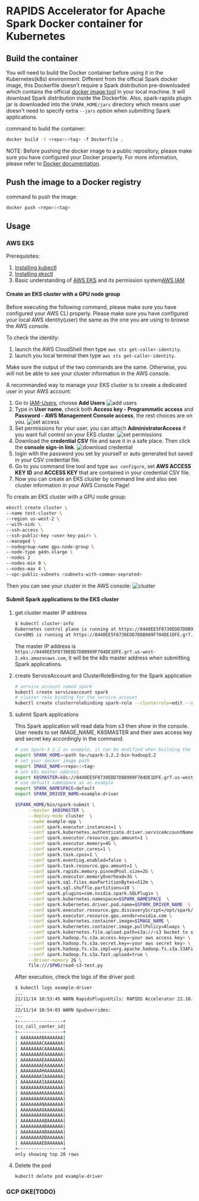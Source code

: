 # RAPIDS Accelerator for Apache Spark Docker container for Kubernetes

## Build the container

You will need to build the Docker container before using it in the Kubernetes(k8s) environment.
Different from the official Spark docker image, this Dockerfile doesn't require a Spark distribution
pre-downloaded which contains the official [docker image tool]((https://spark.apache.org/docs/latest/running-on-kubernetes.html#docker-images))
in your local machine. It will download Spark distribution inside the Dockerfile. Also, spark-rapids
plugin jar is downloaded into the `SPARK_HOME/jars` directory which means user doesn't need to specify
extra `--jars` option when submitting Spark applications.

command to build the container:

```bash
docker build -t <repo>:<tag> -f Dockerfile .
```
NOTE: Before pushing the docker image to a public repository, please make sure you have configured
your Docker properly. For more information, please refer to [Docker documentation](https://docs.docker.com/engine/reference/commandline/login/).

## Push the image to a Docker registry

command to push the image:
```bash
docker push <repo>:<tag>
```

## Usage

### AWS EKS
Prerequisites: 
1. [Installing kubectl](https://docs.aws.amazon.com/eks/latest/userguide/install-kubectl.html)
2. [Installing eksctl](https://docs.aws.amazon.com/eks/latest/userguide/eksctl.html)
3. Basic understanding of [AWS EKS](https://docs.aws.amazon.com/eks/latest/userguide/what-is-eks.html)
   and its permission system[AWS IAM](https://docs.aws.amazon.com/IAM/latest/UserGuide/introduction.html)

#### Create an EKS cluster with a GPU node group
Before executing the following command, please make sure you have configured your AWS CLI properly.
Please make sure you have configured your local AWS identity(user) the same as the one you are using
to browse the AWS console.

To check the identity:
1. launch the AWS CloudShell then type `aws sts get-caller-identity`.
2. launch you local terminal then type `aws sts get-caller-identity`.

Make sure the output of the two commands are the same. Otherwise, you will not be able to see your 
cluster information in the AWS console.

A recommanded way to manage your EKS cluster is to create a dedicated user in your AWS account:
1. Go to [IAM-Users](https://us-east-1.console.aws.amazon.com/iamv2/home?region=us-west-2#/users), choose **Add Users**
![add users](./img/add-user.jpg "add users")
2. Type in **User name**, check both **Access key - Programmatic access** and **Password - AWS Management Console access**, the rest choices are on you.
![set access](./img/set-access.png "set permissions")
3. Set permissions for your user, you can attach **AdministratorAccess** if you want full control on your EKS cluster.
![set permissions](./img/set-permission.jpg "set permissions")
4. Download the **credential CSV** file and save it in a safe place. Then click the **console sign-in link**.
![download credential](./img/download-credentials.png "download credential")
5. login with the password you set by yourself or auto generated but saved in your CSV credential file.
6. Go to you command line tool and type `aws configure`, set **AWS ACCESS KEY ID** and **ACCESS KEY** that are contained in your credential CSV file.
7. Now you can create an EKS cluster by command line and also see cluster information in your AWS Console Page!

To create an EKS cluster with a GPU node group:
```bash
eksctl create cluster \
--name test-cluster \
--region us-west-2 \
--with-oidc \
--ssh-access \
--ssh-public-key <user-key-pair> \
--managed \
--nodegroup-name gpu-node-group \
--node-type g4dn.xlarge \
--nodes 2
--nodes-min 0 \
--nodes-max 4 \
--vpc-public-subnets <subnets-with-comman-seprated>
```

Then you can see your cluster in the AWS console:
![cluster](./img/cluster-info.jpg "cluster")

#### Submit Spark applications to the EKS cluster
1. get cluster master IP address
   ```bash
   $ kubectl cluster-info
   Kubernetes control plane is running at https://8440EE5F8730EDD7D8B989F704DE1DFE.gr7.us-west-2.eks.   amazonaws.com
   CoreDNS is running at https://8440EE5F8730EDD7D8B989F704DE1DFE.gr7.us-west-2.eks.amazonaws.com/api/v1/   namespaces/kube-system/services/kube-dns:dns/proxy
   ```
   The master IP address is `https://8440EE5F8730EDD7D8B989F704DE1DFE.gr7.us-west-2.eks.amazonaws.com`, it    will be the k8s master address when submitting Spark applications.

2. create ServiceAccount and ClusterRoleBinding for the Spark application
   ```bash
   # service account named spark
   kubectl create serviceaccount spark
   # cluster role binding for the service account
   kubectl create clusterrolebinding spark-role --clusterrole=edit --serviceaccount=default:spark    --namespace=default
   ```

3. submit Spark applications

   This Spark application will read data from s3 then show in the console.
   User needs to set IMAGE_NAME, K8SMASTER and their aws access key and secret key accordingly in the command.
   
   ```bash
   # use Spark-3.2.2 as example, it can be modified when building the docker image
   export SPARK_HOME=<path to>/spark-3.2.2-bin-hadoop3.2
   # set your docker image path
   export IMAGE_NAME=<repo>:<tag>
   # set k8s master address
   export K8SMASTER=k8s://8440EE5F8730EDD7D8B989F704DE1DFE.gr7.us-west-2.eks.amazonaws.com:443
   # use defualt namespace as an example
   export SPARK_NAMESPACE=default
   export SPARK_DRIVER_NAME=example-driver
   
   $SPARK_HOME/bin/spark-submit \
        --master $K8SMASTER \
        --deploy-mode cluster  \
        --name example-app \
        --conf spark.executor.instances=1 \
        --conf spark.kubernetes.authenticate.driver.serviceAccountName=spark \
        --conf spark.executor.resource.gpu.amount=1 \
        --conf spark.executor.memory=4G \
        --conf spark.executor.cores=1 \
        --conf spark.task.cpus=1 \
        --conf spark.eventLog.enabled=false \
        --conf spark.task.resource.gpu.amount=1 \
        --conf spark.rapids.memory.pinnedPool.size=2G \
        --conf spark.executor.memoryOverhead=3G \
        --conf spark.sql.files.maxPartitionBytes=512m \
        --conf spark.sql.shuffle.partitions=10 \
        --conf spark.plugins=com.nvidia.spark.SQLPlugin \
        --conf spark.kubernetes.namespace=$SPARK_NAMESPACE  \
        --conf spark.kubernetes.driver.pod.name=$SPARK_DRIVER_NAME  \
        --conf spark.executor.resource.gpu.discoveryScript=/opt/spark/examples/src/main/scripts/getGpusResources.sh \
        --conf spark.executor.resource.gpu.vendor=nvidia.com \
        --conf spark.kubernetes.container.image=$IMAGE_NAME \
        --conf spark.kubernetes.container.image.pullPolicy=Always \
        --conf spark.kubernetes.file.upload.path=s3a://<s3 bucket to staging your jar or python script> \
        --conf spark.hadoop.fs.s3a.access.key=<your aws access key> \
        --conf spark.hadoop.fs.s3a.secret.key=<your aws secret key> \
        --conf spark.hadoop.fs.s3a.impl=org.apache.hadoop.fs.s3a.S3AFileSystem \
        --conf spark.hadoop.fs.s3a.fast.upload=true \
        --driver-memory 2G \
        file:///$PWD/read-s3-test.py
   ```

   After execution, check the logs of the driver pod:
   ```bash
   $ kubectl logs example-driver
   ...
   22/11/14 10:53:45 WARN RapidsPluginUtils: RAPIDS Accelerator 22.10.0 using cudf 22.10.0.
   ...
   22/11/14 10:54:03 WARN GpuOverrides:
   ...
   +-----------------+
   |cc_call_center_id|
   +-----------------+
   | AAAAAAAABAAAAAAA|
   | AAAAAAAACAAAAAAA|
   | AAAAAAAACAAAAAAA|
   | AAAAAAAAEAAAAAAA|
   | AAAAAAAAEAAAAAAA|
   | AAAAAAAAEAAAAAAA|
   | AAAAAAAAHAAAAAAA|
   | AAAAAAAAIAAAAAAA|
   | AAAAAAAAIAAAAAAA|
   | AAAAAAAAKAAAAAAA|
   | AAAAAAAAKAAAAAAA|
   | AAAAAAAAKAAAAAAA|
   | AAAAAAAANAAAAAAA|
   | AAAAAAAAOAAAAAAA|
   | AAAAAAAAOAAAAAAA|
   | AAAAAAAAABAAAAAA|
   | AAAAAAAAABAAAAAA|
   | AAAAAAAAABAAAAAA|
   | AAAAAAAADBAAAAAA|
   | AAAAAAAAEBAAAAAA|
   +-----------------+
   only showing top 20 rows
   ```
4. Delete the pod
   ```bash
   kubeclt delete pod example-driver
   ```
### GCP GKE(TODO)
